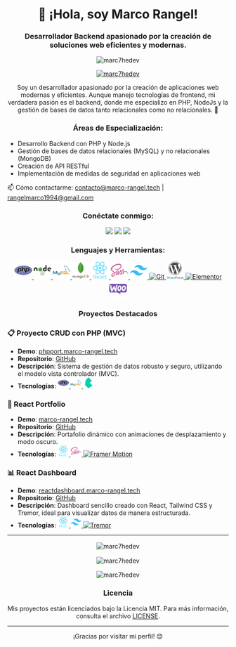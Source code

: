 <h1 align="center">👋 ¡Hola, soy Marco Rangel!</h1>
<h3 align="center">Desarrollador Backend apasionado por la creación de soluciones web eficientes y modernas.</h3>

<p align="center">
  <img src="https://komarev.com/ghpvc/?username=marc7hedev&label=Profile%20views&color=0e75b6&style=flat" alt="marc7hedev" />
</p>
<p align="center">
  <a href="https://github.com/ryo-ma/github-profile-trophy">
    <img src="https://github-profile-trophy.vercel.app/?username=marc7hedev&theme=darkhub" alt="marc7hedev" />
  </a>
</p>

<p align="center">
  Soy un desarrollador apasionado por la creación de aplicaciones web modernas y eficientes. Aunque manejo tecnologías de frontend, mi verdadera pasión es el backend, donde me especializo en PHP, NodeJs y la gestión de bases de datos tanto relacionales como no relacionales. 🚀
</p>

<h3 align="center">Áreas de Especialización:</h3>

- Desarrollo Backend con PHP y Node.js
- Gestión de bases de datos relacionales (MySQL) y no relacionales (MongoDB)
- Creación de API RESTful
- Implementación de medidas de seguridad en aplicaciones web

📫 Cómo contactarme: [contacto@marco-rangel.tech](mailto:contacto@marco-rangel.tech) | [rangelmarco1994@gmail.com](mailto:rangelmarco1994@gmail.com)

<h3 align="center">Conéctate conmigo:</h3>
<p align="center">
  <a href="https://www.linkedin.com/in/marcorangeldev/"><img src="https://img.shields.io/badge/-LinkedIn-0A66C2?logo=linkedin&logoColor=white" /></a>
  <a href="https://x.com/MarcSie7e"><img src="https://img.shields.io/badge/-X-1DA1F2?logo=twitter&logoColor=white" /></a>
  <a href="https://marco-rangel.tech/"><img src="https://img.shields.io/badge/-Portafolio-24292e?logo=github&logoColor=white" /></a>
</p>

<h3 align="center">Lenguajes y Herramientas:</h3>
<p align="center">
  <a href="https://www.php.net/" target="_blank" rel="noreferrer"> <img src="https://raw.githubusercontent.com/devicons/devicon/master/icons/php/php-original.svg" alt="PHP" width="40" height="40"/> </a>
  <a href="https://nodejs.org/" target="_blank" rel="noreferrer"> <img src="https://raw.githubusercontent.com/devicons/devicon/master/icons/nodejs/nodejs-original-wordmark.svg" alt="Node.js" width="40" height="40"/> </a>
  <a href="https://www.mysql.com/" target="_blank" rel="noreferrer"> <img src="https://raw.githubusercontent.com/devicons/devicon/master/icons/mysql/mysql-original-wordmark.svg" alt="MySQL" width="40" height="40"/> </a>
  <a href="https://www.mongodb.com/" target="_blank" rel="noreferrer"> <img src="https://raw.githubusercontent.com/devicons/devicon/master/icons/mongodb/mongodb-original-wordmark.svg" alt="MongoDB" width="40" height="40"/> </a>
  <a href="https://reactjs.org/" target="_blank" rel="noreferrer"> <img src="https://raw.githubusercontent.com/devicons/devicon/master/icons/react/react-original-wordmark.svg" alt="React" width="40" height="40"/> </a>
  <a href="https://sass-lang.com/" target="_blank" rel="noreferrer"> <img src="https://raw.githubusercontent.com/devicons/devicon/master/icons/sass/sass-original.svg" alt="Sass" width="40" height="40"/> </a>
  <a href="https://tailwindcss.com/" target="_blank" rel="noreferrer"> <img src="https://raw.githubusercontent.com/devicons/devicon/master/icons/tailwindcss/tailwindcss-plain.svg" alt="Tailwind CSS" width="40" height="40"/> </a>
  <a href="https://git-scm.com/" target="_blank" rel="noreferrer"> <img src="https://www.vectorlogo.zone/logos/git-scm/git-scm-icon.svg" alt="Git" width="40" height="40"/> </a>
  <a href="https://wordpress.org/" target="_blank" rel="noreferrer"> <img src="https://raw.githubusercontent.com/devicons/devicon/master/icons/wordpress/wordpress-original.svg" alt="WordPress" width="40" height="40"/> </a>
  <a href="https://elementor.com/" target="_blank" rel="noreferrer"> <img src="https://raw.githubusercontent.com/devicons/devicon/master/icons/elementor/elementor-original.svg" alt="Elementor" width="40" height="40"/> </a>
  <a href="https://woocommerce.com/" target="_blank" rel="noreferrer"> <img src="https://raw.githubusercontent.com/devicons/devicon/master/icons/woocommerce/woocommerce-original.svg" alt="WooCommerce" width="40" height="40"/> </a>
</p>

<h3 align="center">Proyectos Destacados</h3>

### 📋 Proyecto CRUD con PHP (MVC)
- **Demo**: [phpport.marco-rangel.tech](https://phpport.marco-rangel.tech/)
- **Repositorio**: [GitHub](https://github.com/marc7hedev/MVCProject)
- **Descripción**: Sistema de gestión de datos robusto y seguro, utilizando el modelo vista controlador (MVC).
- **Tecnologías**:
  <a href="https://www.php.net/" target="_blank" rel="noreferrer"> <img src="https://raw.githubusercontent.com/devicons/devicon/master/icons/php/php-original.svg" alt="PHP" width="25" height="25"/> </a>
  <a href="https://www.mysql.com/" target="_blank" rel="noreferrer"> <img src="https://raw.githubusercontent.com/devicons/devicon/master/icons/mysql/mysql-original-wordmark.svg" alt="MySQL" width="25" height="25"/> </a>
  <a href="https://bulma.io/" target="_blank" rel="noreferrer"> <img src="https://raw.githubusercontent.com/devicons/devicon/master/icons/bulma/bulma-plain.svg" alt="Bulma" width="25" height="25"/> </a>

### 💼 React Portfolio
- **Demo**: [marco-rangel.tech](https://marco-rangel.tech/)
- **Repositorio**: [GitHub](https://github.com/marc7hedev/portfolio2024)
- **Descripción**: Portafolio dinámico con animaciones de desplazamiento y modo oscuro.
- **Tecnologías**:
  <a href="https://reactjs.org/" target="_blank" rel="noreferrer"> <img src="https://raw.githubusercontent.com/devicons/devicon/master/icons/react/react-original-wordmark.svg" alt="React" width="25" height="25"/> </a>
  <a href="https://sass-lang.com/" target="_blank" rel="noreferrer"> <img src="https://raw.githubusercontent.com/devicons/devicon/master/icons/sass/sass-original.svg" alt="Sass" width="25" height="25"/> </a>
  <a href="https://www.framer.com/motion/" target="_blank" rel="noreferrer"> <img src="https://raw.githubusercontent.com/devicons/devicon/master/icons/framer/framer-original.svg" alt="Framer Motion" width="25" height="25"/> </a>

### 📊 React Dashboard
- **Demo**: [reactdashboard.marco-rangel.tech](https://reactdashboard.marco-rangel.tech/)
- **Repositorio**: [GitHub](https://github.com/marc7hedev/ReactDashboard)
- **Descripción**: Dashboard sencillo creado con React, Tailwind CSS y Tremor, ideal para visualizar datos de manera estructurada.
- **Tecnologías**:
  <a href="https://reactjs.org/" target="_blank" rel="noreferrer"> <img src="https://raw.githubusercontent.com/devicons/devicon/master/icons/react/react-original-wordmark.svg" alt="React" width="25" height="25"/> </a>
  <a href="https://tailwindcss.com/" target="_blank" rel="noreferrer"> <img src="https://raw.githubusercontent.com/devicons/devicon/master/icons/tailwindcss/tailwindcss-plain.svg" alt="Tailwind CSS" width="25" height="25"/> </a>
  <a href="https://www.tremor.so/" target="_blank" rel="noreferrer"> <img src="https://raw.githubusercontent.com/tremorlabs/tremor/main/.github/assets/tremor-logo-dark.svg" alt="Tremor" width="25" height="25"/> </a>

---

<p align="center">
  <img align="center" src="https://github-readme-stats.vercel.app/api?username=marc7hedev&show_icons=true&locale=es" alt="marc7hedev" />
</p>
<p align="center">
  <img align="center" src="https://github-readme-streak-stats.herokuapp.com/?user=marc7hedev&theme=dark" alt="marc7hedev" />
</p>
<p align="center">
  <img align="center" src="https://github-readme-stats.vercel.app/api/top-langs?username=marc7hedev&show_icons=true&locale=es&layout=compact" alt="marc7hedev" />
</p>

<h3 align="center">Licencia</h3>
<p align="center">Mis proyectos están licenciados bajo la Licencia MIT. Para más información, consulta el archivo <a href="https://github.com/marc7hedev?tab=repositories">LICENSE</a>.</p>

---

<p align="center">¡Gracias por visitar mi perfil! 😊</p>
